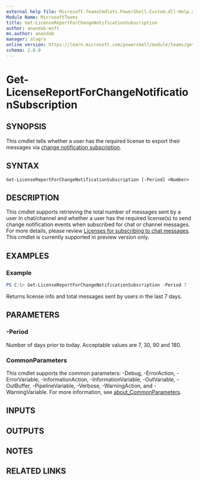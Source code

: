 ```yaml
---
external help file: Microsoft.TeamsCmdlets.PowerShell.Custom.dll-Help.xml
Module Name: MicrosoftTeams
title: Get-LicenseReportForChangeNotificationSubscription
author: anandab-msft
ms.author: anandab
manager: alagra
online version: https://learn.microsoft.com/powershell/module/teams/get-licensereportforchangenotificationsubscription 
schema: 2.0.0
---
```


# Get-LicenseReportForChangeNotificationSubscription

## SYNOPSIS

This cmdlet tells whether a user has the required license to export their messages via [change notification subscription](/graph/teams-licenses).

## SYNTAX

```
Get-LicenseReportForChangeNotificationSubscription [-Period] <Number> 
```

## DESCRIPTION

This cmdlet supports retrieving the total number of messages sent by a user in chat/channel and whether a user has the required license(s) to send change notification events when subscribed for chat or channel messages. For more details, please review [Licenses for subscribing to chat messages](/graph/teams-licenses).
This cmdlet is currently supported in preview version only.

## EXAMPLES

### Example
```powershell
PS C:\> Get-LicenseReportForChangeNotificationSubscription -Period 7
```

Returns license info and total messages sent by users in the last 7 days.

## PARAMETERS

### -Period

Number of days prior to today. Acceptable values are 7, 30, 90 and 180.

### CommonParameters
This cmdlet supports the common parameters: -Debug, -ErrorAction, -ErrorVariable, -InformationAction, -InformationVariable, -OutVariable, -OutBuffer, -PipelineVariable, -Verbose, -WarningAction, and -WarningVariable. For more information, see [about_CommonParameters](https://go.microsoft.com/fwlink/?LinkID=113216).

## INPUTS

## OUTPUTS

## NOTES

## RELATED LINKS 
